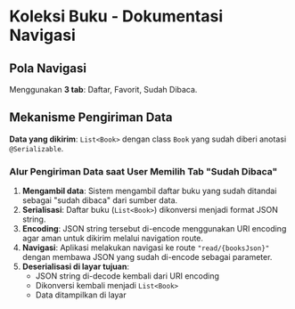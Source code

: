 # Koleksi Buku - Dokumentasi Navigasi

## Pola Navigasi
Menggunakan **3 tab**: Daftar, Favorit, Sudah Dibaca.

## Mekanisme Pengiriman Data
**Data yang dikirim**: `List<Book>` dengan class `Book` yang sudah diberi anotasi `@Serializable`.

### Alur Pengiriman Data saat User Memilih Tab "Sudah Dibaca"

1. **Mengambil data**: Sistem mengambil daftar buku yang sudah ditandai sebagai "sudah dibaca" dari sumber data.
2. **Serialisasi**: Daftar buku (`List<Book>`) dikonversi menjadi format JSON string.
3. **Encoding**: JSON string tersebut di-encode menggunakan URI encoding agar aman untuk dikirim melalui navigation route.
4. **Navigasi**: Aplikasi melakukan navigasi ke route `"read/{booksJson}"` dengan membawa JSON yang sudah di-encode sebagai parameter.
5. **Deserialisasi di layar tujuan**:
   - JSON string di-decode kembali dari URI encoding
   - Dikonversi kembali menjadi `List<Book>`
   - Data ditampilkan di layar
